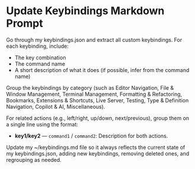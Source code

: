 # Update Keybindings Markdown Prompt

Go through my keybindings.json and extract all custom keybindings. For each keybinding, include:
- The key combination
- The command name
- A short description of what it does (if possible, infer from the command name)

Group the keybindings by category (such as Editor Navigation, File & Window Management, Terminal Management, Formatting & Refactoring, Bookmarks, Extensions & Shortcuts, Live Server, Testing, Type & Definition Navigation, Copilot & AI, Miscellaneous).

For related actions (e.g., left/right, up/down, next/previous), group them on a single line using the format:
- **key1/key2** — `command1` / `command2`: Description for both actions.

Update my ~/keybindings.md file so it always reflects the current state of my keybindings.json, adding new keybindings, removing deleted ones, and regrouping as needed.

